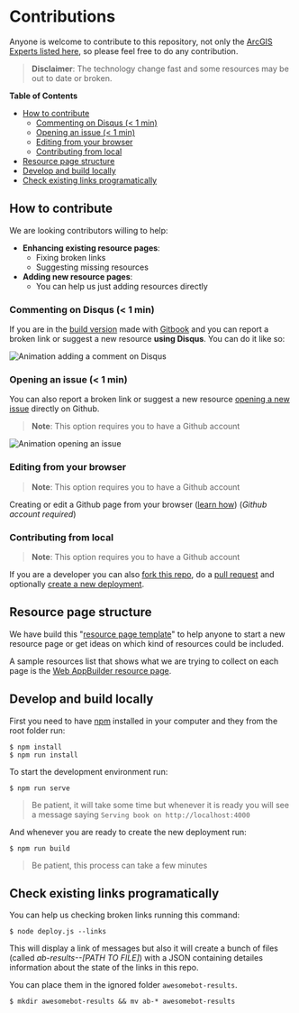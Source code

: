# Contributions

Anyone is welcome to contribute to this repository, not only the [ArcGIS Experts listed here](https://esri-es.github.io/arcgis-experts/), so please feel free to do any contribution.

> **Disclaimer**: The technology change fast and some resources may be out to date or broken.

<!-- START doctoc generated TOC please keep comment here to allow auto update -->
<!-- DON'T EDIT THIS SECTION, INSTEAD RE-RUN doctoc TO UPDATE -->
**Table of Contents**

- [How to contribute](#how-to-contribute)
  - [Commenting on Disqus (< 1 min)](#commenting-on-disqus--1-min)
  - [Opening an issue (< 1 min)](#opening-an-issue--1-min)
  - [Editing from your browser](#editing-from-your-browser)
  - [Contributing from local](#contributing-from-local)
- [Resource page structure](#resource-page-structure)
- [Develop and build locally](#develop-and-build-locally)
- [Check existing links programatically](#check-existing-links-programatically)

<!-- END doctoc generated TOC please keep comment here to allow auto update -->

## How to contribute

We are looking contributors willing to help:

* **Enhancing existing resource pages**:
  * Fixing broken links
  * Suggesting missing resources
* **Adding new resource pages**:
  * You can help us just adding resources directly

### Commenting on Disqus (< 1 min)

If you are in the [build version](https://hhkaos.github.io/awesome-arcgis/) made with [Gitbook](https://github.com/GitbookIO/gitbook) and you can report a broken link or suggest a new resource **using Disqus**. You can do it like so:

![Animation adding a comment on Disqus](https://github.com/hhkaos/awesome-arcgis/blob/master/assets/Contribute%20thru%20disquss.gif?raw=true)

### Opening an issue (< 1 min)

You can also report a broken link or suggest a new resource [opening a new issue](https://github.com/hhkaos/awesome-arcgis/issues/new) directly on Github.

> **Note**: This option requires you to have a Github account

![Animation opening an issue](https://github.com/hhkaos/awesome-arcgis/blob/master/assets/Opening%20an%20issue.gif?raw=true)

### Editing from your browser

> **Note**: This option requires you to have a Github account

Creating or edit a Github page from your browser ([learn how](https://help.github.com/articles/editing-files-in-your-repository/)) (*Github account required*)

### Contributing from local

> **Note**: This option requires you to have a Github account

If you are a developer you can also [fork this repo](https://help.github.com/articles/fork-a-repo/), do a [pull request](https://help.github.com/articles/about-pull-requests/) and optionally [create a new deployment](#develop-and-build-locally).

## Resource page structure

We have build this "[resource page template](https://github.com/hhkaos/awesome-arcgis/blob/master/RESOURCE_PAGE_TEMPLATE.md)"  to help anyone to start a new resource page or get ideas on which kind of resources could be included.

A sample resources list that shows what we are trying to collect on each page is the
[Web AppBuilder resource page](arcgis/products/web-appbuilder/README.md).

## Develop and build locally

First you need to have [npm](https://www.npmjs.com/) installed in your computer and they from the root folder run:

```
$ npm install
$ npm run install
```

To start the development environment run:

`$ npm run serve`

> Be patient, it will take some time but whenever it is ready you will see a message saying `Serving book on http://localhost:4000`

And whenever you are ready to create the new deployment run:

`$ npm run build`

> Be patient, this process can take a few minutes

## Check existing links programatically

You can help us checking broken links running this command:

`$ node deploy.js --links`

This will display a link of messages but also it will create a bunch of files (called *ab-results--[PATH TO FILE]*) with a JSON containing detailes information about the state of the links in this repo.

You can place them in the ignored folder `awesomebot-results`.

`$ mkdir awesomebot-results && mv ab-* awesomebot-results`
